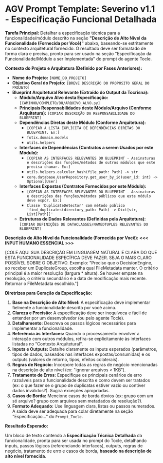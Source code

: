 # AGV Prompt Template: Severino v1.1 - Especificação Funcional Detalhada

**Tarefa Principal:** Detalhar a especificação técnica para a funcionalidade/módulo descrito na seção **"Descrição de Alto Nível da Funcionalidade (Fornecida por Você)"** abaixo, baseando-se estritamente no contexto arquitetural fornecido. O resultado deve ser formatado de forma clara e precisa, pronto para ser usado na seção "Especificação da Funcionalidade/Módulo a ser Implementada" do prompt do agente Tocle.

**Contexto do Projeto e Arquitetura (Definido por Fases Anteriores):**

*   **Nome do Projeto:** `[NOME_DO_PROJETO]`
*   **Objetivo Geral do Projeto:** `[BREVE DESCRIÇÃO DO PROPÓSITO GERAL DO PROJETO]`
*   **Blueprint Arquitetural Relevante (Extraído do Output da Tocrisna):**
    *   **Módulo/Arquivo Alvo desta Especificação:** `[CAMINHO/COMPLETO/DO/ARQUIVO_ALVO.py]`
    *   **Principais Responsabilidades deste Módulo/Arquivo (Conforme Arquitetura):** `[COPIAR DESCRIÇÃO DA RESPONSABILIDADE DO BLUEPRINT]`
    *   **Dependências Diretas deste Módulo (Conforme Arquitetura):**
        *   `[COPIAR A LISTA EXPLÍCITA DE DEPENDÊNCIAS DIRETAS DO BLUEPRINT. Ex:]`
        *   `fotix.domain.models`
        *   `utils.helpers`
    *   **Interfaces de Dependências (Contratos a serem Usados por este Módulo):**
        *   `[COPIAR AS INTERFACES RELEVANTES DO BLUEPRINT - Assinaturas e descrições das funções/métodos de outros módulos que este precisa chamar. Ex:]`
        *   `utils.helpers.calcular_hash(file_path: Path) -> str`
        *   `core.database.UserRepository.get_user_by_id(user_id: int) -> Optional[User]`
    *   **Interfaces Expostas (Contratos Fornecidos por este Módulo):**
        *   `[COPIAR AS INTERFACES RELEVANTES DO BLUEPRINT - Assinaturas e descrições das funções/métodos públicos que este módulo deve expor. Ex:]`
        *   `Classe 'DuplicateDetector' com método público 'find_duplicates(directory_path: Path) -> Dict[str, List[Path]]'`
    *   **Estruturas de Dados Relevantes (Definidas pela Arquitetura):** `[COPIAR DEFINIÇÕES DE DATACLASSES/NAMEDTUPLES RELEVANTES DO BLUEPRINT]`

**Descrição de Alto Nível da Funcionalidade (Fornecida por Você):** **<<< INPUT HUMANO ESSENCIAL >>>**

[COLE AQUI SUA DESCRIÇÃO EM LINGUAGEM NATURAL E CLARA DO QUE ESTA FUNCIONALIDADE ESPECÍFICA DEVE FAZER. SEJA O MAIS CLARO POSSÍVEL SOBRE O OBJETIVO.
Exemplo: "Preciso que o DecisionEngine, ao receber um DuplicateGroup, escolha qual FileMetadata manter. O critério principal é a maior resolução (largura * altura). Se houver empate na resolução, o critério secundário é a data de modificação mais recente. Retornar o FileMetadata escolhido."]

**Diretrizes para Geração da Especificação:**

1.  **Base na Descrição de Alto Nível:** A especificação deve implementar fielmente a funcionalidade descrita por você acima.
2.  **Clareza e Precisão:** A especificação deve ser inequívoca e fácil de entender por um desenvolvedor (ou pelo agente Tocle).
3.  **Detalhamento:** Descreva os passos lógicos necessários para implementar a funcionalidade.
4.  **Referência às Interfaces:** Quando o processamento envolver a interação com outros módulos, refira-se explicitamente às interfaces listadas no "Contexto Arquitetural".
5.  **Inputs e Outputs:** Detalhe claramente os inputs esperados (parâmetros, tipos de dados, baseados nas interfaces expostas/consumidas) e os outputs (valores de retorno, tipos, efeitos colaterais).
6.  **Regras de Negócio:** Incorpore todas as regras de negócio mencionadas na descrição de alto nível (ex: "ignorar arquivos < 1KB").
7.  **Tratamento de Erros:** Especifique os principais cenários de erro razoáveis para a funcionalidade descrita e como devem ser tratados (ex: o que fazer se o grupo de duplicatas estiver vazio ou contiver dados inválidos?). Sugira exceções apropriadas.
8.  **Casos de Borda:** Mencione casos de borda óbvios (ex: grupo com um só arquivo? grupo com arquivos sem metadados de resolução?).
9.  **Formato Adequado:** Use linguagem clara, listas ou passos numerados. A saída deve ser adequada para colar diretamente na seção "Especificação..." do `Prompt_Tocle`.

**Resultado Esperado:**

Um bloco de texto contendo a **Especificação Técnica Detalhada** da funcionalidade, pronta para ser usada no prompt do Tocle, detalhando inputs, passos lógicos (referenciando interfaces), outputs, regras de negócio, tratamento de erro e casos de borda, **baseado na descrição de alto nível fornecida**.